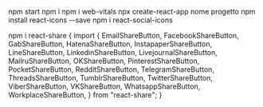 npm start
npm i
npm i web-vitals
npx create-react-app nome progetto
npm install react-icons --save
npm i react-social-icons

npm i react-share {
import {
EmailShareButton,
FacebookShareButton,
GabShareButton,
HatenaShareButton,
InstapaperShareButton,
LineShareButton,
LinkedinShareButton,
LivejournalShareButton,
MailruShareButton,
OKShareButton,
PinterestShareButton,
PocketShareButton,
RedditShareButton,
TelegramShareButton,
ThreadsShareButton,
TumblrShareButton,
TwitterShareButton,
ViberShareButton,
VKShareButton,
WhatsappShareButton,
WorkplaceShareButton,
} from "react-share";
}

